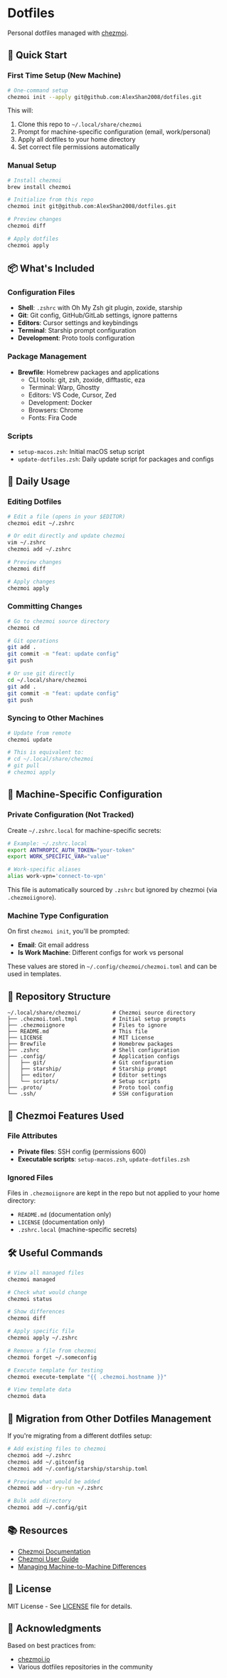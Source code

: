 # Dotfiles

Personal dotfiles managed with [chezmoi](https://www.chezmoi.io/).

## 🚀 Quick Start

### First Time Setup (New Machine)

```bash
# One-command setup
chezmoi init --apply git@github.com:AlexShan2008/dotfiles.git
```

This will:
1. Clone this repo to `~/.local/share/chezmoi`
2. Prompt for machine-specific configuration (email, work/personal)
3. Apply all dotfiles to your home directory
4. Set correct file permissions automatically

### Manual Setup

```bash
# Install chezmoi
brew install chezmoi

# Initialize from this repo
chezmoi init git@github.com:AlexShan2008/dotfiles.git

# Preview changes
chezmoi diff

# Apply dotfiles
chezmoi apply
```

## 📦 What's Included

### Configuration Files
- **Shell**: `.zshrc` with Oh My Zsh git plugin, zoxide, starship
- **Git**: Git config, GitHub/GitLab settings, ignore patterns
- **Editors**: Cursor settings and keybindings
- **Terminal**: Starship prompt configuration
- **Development**: Proto tools configuration

### Package Management
- **Brewfile**: Homebrew packages and applications
  - CLI tools: git, zsh, zoxide, difftastic, eza
  - Terminal: Warp, Ghostty
  - Editors: VS Code, Cursor, Zed
  - Development: Docker
  - Browsers: Chrome
  - Fonts: Fira Code

### Scripts
- `setup-macos.zsh`: Initial macOS setup script
- `update-dotfiles.zsh`: Daily update script for packages and configs

## 🔧 Daily Usage

### Editing Dotfiles

```bash
# Edit a file (opens in your $EDITOR)
chezmoi edit ~/.zshrc

# Or edit directly and update chezmoi
vim ~/.zshrc
chezmoi add ~/.zshrc

# Preview changes
chezmoi diff

# Apply changes
chezmoi apply
```

### Committing Changes

```bash
# Go to chezmoi source directory
chezmoi cd

# Git operations
git add .
git commit -m "feat: update config"
git push

# Or use git directly
cd ~/.local/share/chezmoi
git add .
git commit -m "feat: update config"
git push
```

### Syncing to Other Machines

```bash
# Update from remote
chezmoi update

# This is equivalent to:
# cd ~/.local/share/chezmoi
# git pull
# chezmoi apply
```

## 🔐 Machine-Specific Configuration

### Private Configuration (Not Tracked)

Create `~/.zshrc.local` for machine-specific secrets:

```bash
# Example: ~/.zshrc.local
export ANTHROPIC_AUTH_TOKEN="your-token"
export WORK_SPECIFIC_VAR="value"

# Work-specific aliases
alias work-vpn='connect-to-vpn'
```

This file is automatically sourced by `.zshrc` but ignored by chezmoi (via `.chezmoiignore`).

### Machine Type Configuration

On first `chezmoi init`, you'll be prompted:
- **Email**: Git email address
- **Is Work Machine**: Different configs for work vs personal

These values are stored in `~/.config/chezmoi/chezmoi.toml` and can be used in templates.

## 📁 Repository Structure

```
~/.local/share/chezmoi/          # Chezmoi source directory
├── .chezmoi.toml.tmpl           # Initial setup prompts
├── .chezmoiignore               # Files to ignore
├── README.md                    # This file
├── LICENSE                      # MIT License
├── Brewfile                     # Homebrew packages
├── .zshrc                       # Shell configuration
├── .config/                     # Application configs
│   ├── git/                     # Git configuration
│   ├── starship/                # Starship prompt
│   ├── editor/                  # Editor settings
│   └── scripts/                 # Setup scripts
├── .proto/                      # Proto tool config
└── .ssh/                        # SSH configuration
```

## 🎯 Chezmoi Features Used

### File Attributes
- **Private files**: SSH config (permissions 600)
- **Executable scripts**: `setup-macos.zsh`, `update-dotfiles.zsh`

### Ignored Files
Files in `.chezmoiignore` are kept in the repo but not applied to your home directory:
- `README.md` (documentation only)
- `LICENSE` (documentation only)
- `.zshrc.local` (machine-specific secrets)

## 🛠️ Useful Commands

```bash
# View all managed files
chezmoi managed

# Check what would change
chezmoi status

# Show differences
chezmoi diff

# Apply specific file
chezmoi apply ~/.zshrc

# Remove a file from chezmoi
chezmoi forget ~/.someconfig

# Execute template for testing
chezmoi execute-template "{{ .chezmoi.hostname }}"

# View template data
chezmoi data
```

## 🔄 Migration from Other Dotfiles Management

If you're migrating from a different dotfiles setup:

```bash
# Add existing files to chezmoi
chezmoi add ~/.zshrc
chezmoi add ~/.gitconfig
chezmoi add ~/.config/starship/starship.toml

# Preview what would be added
chezmoi add --dry-run ~/.zshrc

# Bulk add directory
chezmoi add ~/.config/git
```

## 📚 Resources

- [Chezmoi Documentation](https://www.chezmoi.io/)
- [Chezmoi User Guide](https://www.chezmoi.io/user-guide/setup/)
- [Managing Machine-to-Machine Differences](https://www.chezmoi.io/user-guide/manage-machine-to-machine-differences/)

## 📝 License

MIT License - See [LICENSE](LICENSE) file for details.

## 🙏 Acknowledgments

Based on best practices from:
- [chezmoi.io](https://www.chezmoi.io/)
- Various dotfiles repositories in the community
